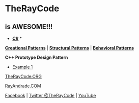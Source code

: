 # TheRayCode
## is AWESOME!!!

* **[C#](../README.md)** * 

**[Creational Patterns](../README.md)** | **[Structural Patterns](../Structural/README.md)** | **[Behavioral Patterns](../Behavioral/README.md)**

**C++ Prototype Design Pattern**

 * [Example 1](https://github.com/RayAndrade/TheRayCode/tree/main/CPP/Creational/Prototype/PE1/README.md)


[TheRayCode.ORG](https://www.TheRayCode.org)

[RayAndrade.COM](https://www.RayAndrade.com)


[Facebook](https://www.facebook.com/TheRayCode/) | [Twitter @TheRayCode](https://www.twitter.com/TheRayCode/) | [YouTube](https://www.youtube.com/AndradeRay/)
